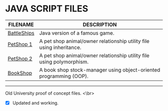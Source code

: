# JAVA SCRIPT FILES

| FILENAME       | DESCRIPTION |
|----------------|-------------|
| [BattleShips](https://github.com/BroadbentT/Battleships) | Java version of a famous game.|
| [PetShop 1](https://github.com/BroadbentT/Petshop-1) | A pet shop animal/owner relationship utility file using inheritance. |
| [PetShop 2](https://github.com/BroadbentT/Petshop-2) |A pet shop animal/owner relationship utility file using polymorphism. |
| [BookShop](https://github.com/BroadbentT/Bookshop)| A book shop stock-manager using object-oriented programming (OOP). |

**************************************
Old University proof of concept files.
<\br>
- [x] Updated and working.
